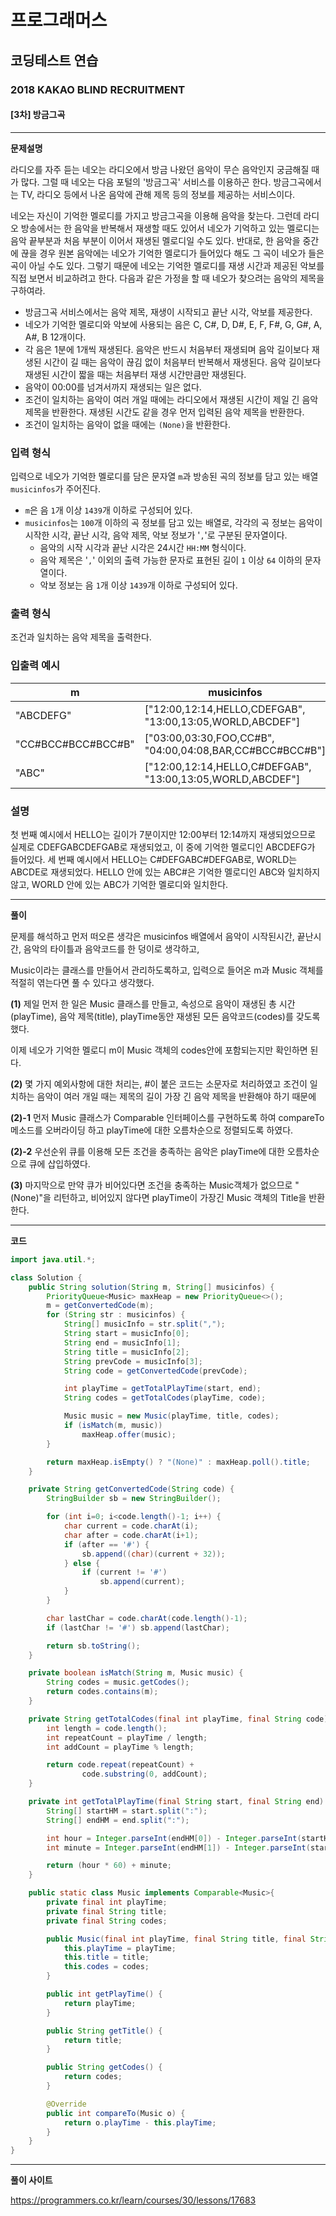 # 프로그래머스

## 코딩테스트 연습

### 2018 KAKAO BLIND RECRUITMENT

#### [3차] 방금그곡

***

**문제설명**

라디오를 자주 듣는 네오는 라디오에서 방금 나왔던 음악이 무슨 음악인지 궁금해질 때가 많다. 그럴 때 네오는 다음 포털의 '방금그곡' 서비스를 이용하곤 한다. 방금그곡에서는 TV, 라디오 등에서 나온 음악에 관해 제목 등의 정보를 제공하는 서비스이다.

네오는 자신이 기억한 멜로디를 가지고 방금그곡을 이용해 음악을 찾는다. 그런데 라디오 방송에서는 한 음악을 반복해서 재생할 때도 있어서 네오가 기억하고 있는 멜로디는 음악 끝부분과 처음 부분이 이어서 재생된 멜로디일 수도 있다. 반대로, 한 음악을 중간에 끊을 경우 원본 음악에는 네오가 기억한 멜로디가 들어있다 해도 그 곡이 네오가 들은 곡이 아닐 수도 있다. 그렇기 때문에 네오는 기억한 멜로디를 재생 시간과 제공된 악보를 직접 보면서 비교하려고 한다. 다음과 같은 가정을 할 때 네오가 찾으려는 음악의 제목을 구하여라.

- 방금그곡 서비스에서는 음악 제목, 재생이 시작되고 끝난 시각, 악보를 제공한다.
- 네오가 기억한 멜로디와 악보에 사용되는 음은 C, C#, D, D#, E, F, F#, G, G#, A, A#, B 12개이다.
- 각 음은 1분에 1개씩 재생된다. 음악은 반드시 처음부터 재생되며 음악 길이보다 재생된 시간이 길 때는 음악이 끊김 없이 처음부터 반복해서 재생된다. 음악 길이보다 재생된 시간이 짧을 때는 처음부터 재생 시간만큼만 재생된다.
- 음악이 00:00를 넘겨서까지 재생되는 일은 없다.
- 조건이 일치하는 음악이 여러 개일 때에는 라디오에서 재생된 시간이 제일 긴 음악 제목을 반환한다. 재생된 시간도 같을 경우 먼저 입력된 음악 제목을 반환한다.
- 조건이 일치하는 음악이 없을 때에는 `(None)`을 반환한다.

### 입력 형식

입력으로 네오가 기억한 멜로디를 담은 문자열 `m`과 방송된 곡의 정보를 담고 있는 배열 `musicinfos`가 주어진다.

- `m`은 음 `1`개 이상 `1439`개 이하로 구성되어 있다.
- `musicinfos`는 `100`개 이하의 곡 정보를 담고 있는 배열로, 각각의 곡 정보는 음악이 시작한 시각, 끝난 시각, 음악 제목, 악보 정보가 '`,`'로 구분된 문자열이다.
  - 음악의 시작 시각과 끝난 시각은 24시간 `HH:MM` 형식이다.
  - 음악 제목은 '`,`' 이외의 출력 가능한 문자로 표현된 길이 `1` 이상 `64` 이하의 문자열이다.
  - 악보 정보는 음 `1`개 이상 `1439`개 이하로 구성되어 있다.

### 출력 형식

조건과 일치하는 음악 제목을 출력한다.

### 입출력 예시

| m                  | musicinfos                                                 | answer  |
| ------------------ | ---------------------------------------------------------- | ------- |
| "ABCDEFG"          | ["12:00,12:14,HELLO,CDEFGAB", "13:00,13:05,WORLD,ABCDEF"]  | "HELLO" |
| "CC#BCC#BCC#BCC#B" | ["03:00,03:30,FOO,CC#B", "04:00,04:08,BAR,CC#BCC#BCC#B"]   | "FOO"   |
| "ABC"              | ["12:00,12:14,HELLO,C#DEFGAB", "13:00,13:05,WORLD,ABCDEF"] | "WORLD" |

### 설명

첫 번째 예시에서 HELLO는 길이가 7분이지만 12:00부터 12:14까지 재생되었으므로 실제로 CDEFGABCDEFGAB로 재생되었고, 이 중에 기억한 멜로디인 ABCDEFG가 들어있다.
세 번째 예시에서 HELLO는 C#DEFGABC#DEFGAB로, WORLD는 ABCDE로 재생되었다. HELLO 안에 있는 ABC#은 기억한 멜로디인 ABC와 일치하지 않고, WORLD 안에 있는 ABC가 기억한 멜로디와 일치한다.

***

**풀이**

문제를 해석하고 먼저 떠오른 생각은 musicinfos 배열에서 음악이 시작된시간, 끝난시간, 음악의 타이틀과 음악코드를 한 덩이로 생각하고,

Music이라는 클래스를 만들어서 관리하도록하고, 입력으로 들어온 m과 Music 객체를 적절히 엮는다면 풀 수 있다고 생각했다.

**(1)** 제일 먼저 한 일은 Music 클래스를 만들고, 속성으로 음악이 재생된 총 시간(playTime), 음악 제목(title), playTime동안 재생된 모든 음악코드(codes)를 갖도록 했다.

이제 네오가 기억한 멜로디 m이 Music 객체의 codes안에 포함되는지만 확인하면 된다.

**(2)** 몇 가지 예외사항에 대한 처리는, #이 붙은 코드는 소문자로 처리하였고 조건이 일치하는 음악이 여러 개일 때는 제목의 길이 가장 긴  음악 제목을 반환해야 하기 때문에

**(2)-1** 먼저 Music 클래스가 Comparable 인터페이스를 구현하도록 하여 compareTo 메소드를 오버라이딩 하고 playTime에 대한 오름차순으로 정렬되도록 하였다.

**(2)-2** 우선순위 큐를 이용해 모든 조건을 충족하는 음악은 playTime에 대한 오름차순으로 큐에 삽입하였다.

**(3)** 마지막으로 만약 큐가 비어있다면 조건을 충족하는 Music객체가 없으므로 "(None)"을 리턴하고, 비어있지 않다면 playTime이 가장긴 Music 객체의 Title을 반환한다.

***

**코드**

```java
import java.util.*;

class Solution {
    public String solution(String m, String[] musicinfos) {
        PriorityQueue<Music> maxHeap = new PriorityQueue<>();
        m = getConvertedCode(m);
        for (String str : musicinfos) {
            String[] musicInfo = str.split(",");
            String start = musicInfo[0];
            String end = musicInfo[1];
            String title = musicInfo[2];
            String prevCode = musicInfo[3];
            String code = getConvertedCode(prevCode);

            int playTime = getTotalPlayTime(start, end);
            String codes = getTotalCodes(playTime, code);

            Music music = new Music(playTime, title, codes);
            if (isMatch(m, music))
                maxHeap.offer(music);
        }

        return maxHeap.isEmpty() ? "(None)" : maxHeap.poll().title;
    }

    private String getConvertedCode(String code) {
        StringBuilder sb = new StringBuilder();

        for (int i=0; i<code.length()-1; i++) {
            char current = code.charAt(i);
            char after = code.charAt(i+1);
            if (after == '#') {
                sb.append((char)(current + 32));
            } else {
                if (current != '#')
                    sb.append(current);
            }
        }

        char lastChar = code.charAt(code.length()-1);
        if (lastChar != '#') sb.append(lastChar);

        return sb.toString();
    }

    private boolean isMatch(String m, Music music) {
        String codes = music.getCodes();
        return codes.contains(m);
    }

    private String getTotalCodes(final int playTime, final String code) {
        int length = code.length();
        int repeatCount = playTime / length;
        int addCount = playTime % length;

        return code.repeat(repeatCount) +
                code.substring(0, addCount);
    }

    private int getTotalPlayTime(final String start, final String end) {
        String[] startHM = start.split(":");
        String[] endHM = end.split(":");

        int hour = Integer.parseInt(endHM[0]) - Integer.parseInt(startHM[0]);
        int minute = Integer.parseInt(endHM[1]) - Integer.parseInt(startHM[1]);

        return (hour * 60) + minute;
    }

    public static class Music implements Comparable<Music>{
        private final int playTime;
        private final String title;
        private final String codes;

        public Music(final int playTime, final String title, final String codes) {
            this.playTime = playTime;
            this.title = title;
            this.codes = codes;
        }

        public int getPlayTime() {
            return playTime;
        }

        public String getTitle() {
            return title;
        }

        public String getCodes() {
            return codes;
        }

        @Override
        public int compareTo(Music o) {
            return o.playTime - this.playTime;
        }
    }
}
```

***

**풀이 사이트**

https://programmers.co.kr/learn/courses/30/lessons/17683

